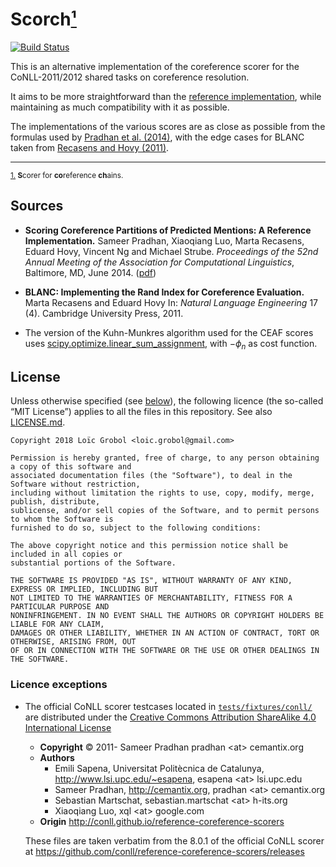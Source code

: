 Scorch<a id="footnote-0-1-backref" href="#footnote-0-1">¹</a>
======
[![Build Status](https://travis-ci.org/LoicGrobol/scorch.svg?branch=master)](https://travis-ci.org/LoicGrobol/scorch)

This is an alternative implementation of the coreference scorer for the CoNLL-2011/2012 shared tasks on coreference resolution.

It aims to be more straightforward than the [reference implementation][ref-scorer], while maintaining as much compatibility with it as possible.

The implementations of the various scores are as close as possible from the formulas used by <a href="#pradhan2014scoring">Pradhan et al. (2014)</a>, with the edge cases for BLANC taken from <a href="recasens2011BLANC">Recasens and Hovy (2011)</a>.

---
<sub><a id="footnote-0-1" href="#footnote-0-1-backref">1.</a> **S**corer for **co**reference **ch**ains.</sub>

[ref-scorer]: https://github.com/conll/reference-coreference-scorers


## Sources
  - <a id="pradhan2014scoring" />**Scoring Coreference Partitions of Predicted Mentions: A Reference Implementation.** Sameer Pradhan, Xiaoqiang Luo, Marta Recasens, Eduard Hovy, Vincent Ng and Michael Strube. *Proceedings of the 52nd Annual Meeting of the Association for Computational Linguistics*, Baltimore, MD, June 2014. ([pdf](http://aclweb.org/anthology/P/P14/P14-2006.pdf))
  - <a id="recasens2011BLANC" />**BLANC: Implementing the Rand Index for Coreference Evaluation.** Marta Recasens and Eduard Hovy In: *Natural Language Engineering* 17 (4). Cambridge University Press, 2011.

  - The version of the Kuhn-Munkres algorithm used for the CEAF scores uses [scipy.optimize.linear_sum_assignment](https://docs.scipy.org/doc/latest/reference/generated/scipy.optimize.linear_sum_assignment.html), with $-ϕ_n$ as cost function.


## License

Unless otherwise specified (see <a href="#license-exceptions">below</a>), the following licence (the so-called “MIT License”) applies to all the files in this repository.
See also [LICENSE.md](LICENSE.md).

```
Copyright 2018 Loïc Grobol <loic.grobol@gmail.com>

Permission is hereby granted, free of charge, to any person obtaining a copy of this software and
associated documentation files (the "Software"), to deal in the Software without restriction,
including without limitation the rights to use, copy, modify, merge, publish, distribute,
sublicense, and/or sell copies of the Software, and to permit persons to whom the Software is
furnished to do so, subject to the following conditions:

The above copyright notice and this permission notice shall be included in all copies or
substantial portions of the Software.

THE SOFTWARE IS PROVIDED "AS IS", WITHOUT WARRANTY OF ANY KIND, EXPRESS OR IMPLIED, INCLUDING BUT
NOT LIMITED TO THE WARRANTIES OF MERCHANTABILITY, FITNESS FOR A PARTICULAR PURPOSE AND
NONINFRINGEMENT. IN NO EVENT SHALL THE AUTHORS OR COPYRIGHT HOLDERS BE LIABLE FOR ANY CLAIM,
DAMAGES OR OTHER LIABILITY, WHETHER IN AN ACTION OF CONTRACT, TORT OR OTHERWISE, ARISING FROM, OUT
OF OR IN CONNECTION WITH THE SOFTWARE OR THE USE OR OTHER DEALINGS IN THE SOFTWARE.
```

### Licence exceptions

  - The official CoNLL scorer testcases located in [`tests/fixtures/conll/`](tests/fixtures/conll/) are distributed under the [Creative Commons Attribution ShareAlike 4.0 International License](http://creativecommons.org/licenses/by-sa/4.0/)
    - **Copyright** © 2011- Sameer Pradhan pradhan \<at\> cemantix.org
    - **Authors**
        * Emili Sapena, Universitat Politècnica de Catalunya, <http://www.lsi.upc.edu/~esapena>, esapena \<at\> lsi.upc.edu
        * Sameer Pradhan, http://cemantix.org, pradhan \<at\> cemantix.org
        * Sebastian Martschat, sebastian.martschat \<at\> h-its.org
        * Xiaoqiang Luo, xql \<at\> google.com
    - **Origin** <http://conll.github.io/reference-coreference-scorers>

    These files are taken verbatim from the 8.0.1 of the official CoNLL scorer at <https://github.com/conll/reference-coreference-scorers/releases>
